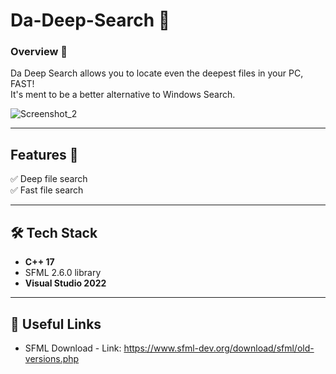 # Da-Deep-Search 🔎

### **Overview 🎯**
Da Deep Search allows you to locate even the deepest files in your PC, FAST!  
It's ment to be a better alternative to Windows Search.

![Screenshot_2](https://github.com/user-attachments/assets/08e4f58d-1fa9-452e-94f0-ed4bb67cf3fb)

---

## Features 📑

✅ Deep file search  
✅ Fast file search

---

## 🛠️ Tech Stack  
- **C++ 17**
- SFML 2.6.0 library
- **Visual Studio 2022**

---

## 🔗 Useful Links  
- SFML Download - Link: https://www.sfml-dev.org/download/sfml/old-versions.php
